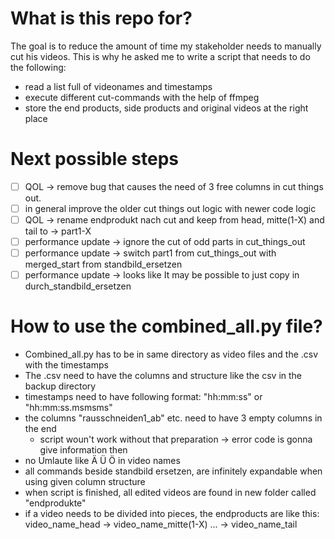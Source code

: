 # What is this repo for? 
The goal is to reduce the amount of time my stakeholder needs to manually cut his videos. This is why he asked me to write a script that needs to do the following: 
- read a list full of videonames and timestamps 
- execute different cut-commands with the help of ffmpeg 
- store the end products, side products and original videos at the right place

# Next possible steps
- [ ] QOL -> remove bug that causes the need of 3 free columns in cut things out. 
- [ ] in general improve the older cut things out logic with newer code logic
- [ ] QOL -> rename endprodukt nach cut and keep from head, mitte(1-X) and tail to -> part1-X
- [ ] performance update -> ignore the cut of odd parts in cut_things_out
- [ ] performance update -> switch part1 from cut_things_out with merged_start from standbild_ersetzen
- [ ] performance update -> looks like It may be possible to just copy in durch_standbild_ersetzen

# How to use the combined_all.py file?
- Combined_all.py has to be in same directory as video files and the .csv with the timestamps 
- The .csv need to have the columns and structure like the csv in the backup directory
- timestamps need to have following format: "hh:mm:ss" or "hh:mm:ss.msmsms"
- the columns "rausschneiden1_ab" etc. need to have 3 empty columns in the end
    - script woun't work without that preparation -> error code is gonna give information then
- no Umlaute like Ä Ü Ö in video names 
- all commands beside standbild ersetzen, are infinitely expandable when using given column structure
- when script is finished, all edited videos are found in new folder called "endprodukte"
- if a video needs to be divided into pieces, the endproducts are like this: video_name_head -> video_name_mitte(1-X) ... -> video_name_tail